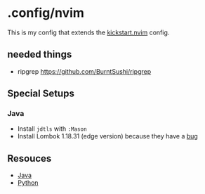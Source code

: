 # .config/nvim

This is my config that extends the [kickstart.nvim](https://github.com/kdheepak/kickstart.nvim) config.

## needed things

- ripgrep https://github.com/BurntSushi/ripgrep

## Special Setups

### Java

- Install `jdtls` with `:Mason`
- Install Lombok 1.18.31 (edge version) because they have a [bug](https://github.com/projectlombok/lombok/issues/3564)

## Resouces

- [Java](https://sookocheff.com/post/vim/neovim-java-ide/)
- [Python](https://www.playfulpython.com/configuring-neovim-as-a-python-ide/)
